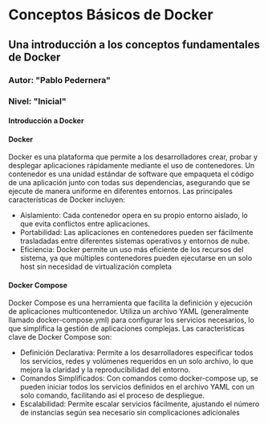 # Conceptos Básicos de Docker
## Una introducción a los conceptos fundamentales de Docker
### Autor: "Pablo Pedernera"
### Nivel: "Inicial"

#### Introducción a Docker

#### Docker
Docker es una plataforma que permite a los desarrolladores crear, probar y desplegar aplicaciones rápidamente mediante el uso de contenedores. Un contenedor es una unidad estándar de software que empaqueta el código de una aplicación junto con todas sus dependencias, asegurando que se ejecute de manera uniforme en diferentes entornos. Las principales características de Docker incluyen:

- Aislamiento: Cada contenedor opera en su propio entorno aislado, lo que evita conflictos entre aplicaciones.
- Portabilidad: Las aplicaciones en contenedores pueden ser fácilmente trasladadas entre diferentes sistemas operativos y entornos de nube.
- Eficiencia: Docker permite un uso más eficiente de los recursos del sistema, ya que múltiples contenedores pueden ejecutarse en un solo host sin necesidad de virtualización completa

#### Docker Compose
Docker Compose es una herramienta que facilita la definición y ejecución de aplicaciones multicontenedor. Utiliza un archivo YAML (generalmente llamado docker-compose.yml) para configurar los servicios necesarios, lo que simplifica la gestión de aplicaciones complejas. Las características clave de Docker Compose son:

- Definición Declarativa: Permite a los desarrolladores especificar todos los servicios, redes y volúmenes requeridos en un solo archivo, lo que mejora la claridad y la reproducibilidad del entorno.
- Comandos Simplificados: Con comandos como docker-compose up, se pueden iniciar todos los servicios definidos en el archivo YAML con un solo comando, facilitando así el proceso de despliegue.
- Escalabilidad: Permite escalar servicios fácilmente, ajustando el número de instancias según sea necesario sin complicaciones adicionales